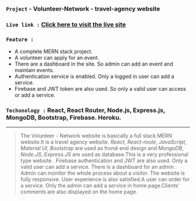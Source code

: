 ### `Project` - Volunteer-Network - travel-agency website

### `Live link :`  [Click here to visit the live site](https://volunteer-auth.web.app/)

### `Feature :`
* A complete MERN stack project. <br>
* A volunteer can apply for an event. <br>
* There are a dashboard in the site. So admin can add an event and maintain events. <br>
* Authentication service is enabled. Only a logged in user can add a service. <br>
* Firebase and JWT token are also used. So only a valid user can access or add a service. <br>

### `Techonology :` React, React Router, Node.js, Express.js, MongoDB, Bootstrap, Firebase. Heroku. <br>
---

> The Volunteer - Network website is basically a full stack MERN website.It is a travel agency website. *React*, *React-route*, *JavaScript*, *Material UI*, *Bootstrap*  are used as frond-end design and *MongoDB*, *Node.JS*, *Express.JS* are used as database.This is a very professional type website . Firebase authentication and JWT are also used. Only a valid user can add a service. There is a dashboard for an admin . Admin can monitor the whole process about a visitor. The website is fully responsive. User experience is also satisfied.A user can order for a service. Only the admin can add a service in home page.Clients' comments are also  displayed on the home page.




